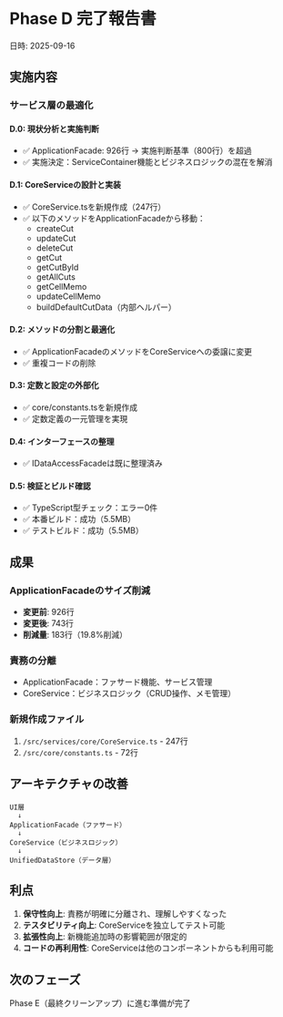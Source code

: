 # Phase D 完了報告書
日時: 2025-09-16

## 実施内容

### サービス層の最適化

#### D.0: 現状分析と実施判断
- ✅ ApplicationFacade: 926行 → 実施判断基準（800行）を超過
- ✅ 実施決定：ServiceContainer機能とビジネスロジックの混在を解消

#### D.1: CoreServiceの設計と実装
- ✅ CoreService.tsを新規作成（247行）
- ✅ 以下のメソッドをApplicationFacadeから移動：
  - createCut
  - updateCut
  - deleteCut
  - getCut
  - getCutById
  - getAllCuts
  - getCellMemo
  - updateCellMemo
  - buildDefaultCutData（内部ヘルパー）

#### D.2: メソッドの分割と最適化
- ✅ ApplicationFacadeのメソッドをCoreServiceへの委譲に変更
- ✅ 重複コードの削除

#### D.3: 定数と設定の外部化
- ✅ core/constants.tsを新規作成
- ✅ 定数定義の一元管理を実現

#### D.4: インターフェースの整理
- ✅ IDataAccessFacadeは既に整理済み

#### D.5: 検証とビルド確認
- ✅ TypeScript型チェック：エラー0件
- ✅ 本番ビルド：成功（5.5MB）
- ✅ テストビルド：成功（5.5MB）

## 成果

### ApplicationFacadeのサイズ削減
- **変更前**: 926行
- **変更後**: 743行
- **削減量**: 183行（19.8%削減）

### 責務の分離
- ApplicationFacade：ファサード機能、サービス管理
- CoreService：ビジネスロジック（CRUD操作、メモ管理）

### 新規作成ファイル
1. `/src/services/core/CoreService.ts` - 247行
2. `/src/core/constants.ts` - 72行

## アーキテクチャの改善

```
UI層
  ↓
ApplicationFacade（ファサード）
  ↓
CoreService（ビジネスロジック）
  ↓
UnifiedDataStore（データ層）
```

## 利点
1. **保守性向上**: 責務が明確に分離され、理解しやすくなった
2. **テスタビリティ向上**: CoreServiceを独立してテスト可能
3. **拡張性向上**: 新機能追加時の影響範囲が限定的
4. **コードの再利用性**: CoreServiceは他のコンポーネントからも利用可能

## 次のフェーズ

Phase E（最終クリーンアップ）に進む準備が完了